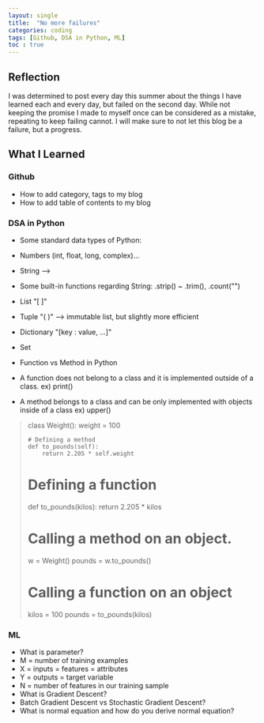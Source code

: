 ```yaml
---
layout: single
title:  "No more failures"
categories: coding
tags: [Github, DSA in Python, ML]
toc : true
---
```

## Reflection
I was determined to post every day this summer about the things I have learned each and every day, but failed on the second day. While not keeping the promise I made to myself once can be considered as a mistake, repeating to keep failing cannot. I will make sure to not let this blog be a failure, but a  progress.

## What I Learned

### Github

* How to add category, tags to my blog
* How to add table of contents to my blog

### DSA in Python

* Some standard data types of Python:
*   Numbers (int, float, long, complex)...
*   String --> 
*   Some built-in functions regarding String: .strip() ~ .trim(), .count("")
*   List "[ ]"
*   Tuple "( )" --> immutable list, but slightly more efficient
*   Dictionary "[key : value, ...]"
*   Set

* Function vs Method in Python
* A function does not belong to a class and it is implemented outside of a class. ex) print()
* A method belongs to a class and can be only implemented with objects inside of a class ex) upper()

> class Weight():
>     weight = 100
>
>     # Defining a method
>     def to_pounds(self):
>         return 2.205 * self.weight
>
> # Defining a function
> def to_pounds(kilos):
>     return 2.205 * kilos
>
> # Calling a method on an object.
> w = Weight()
> pounds = w.to_pounds()
>
> # Calling a function on an object
> kilos = 100
> pounds = to_pounds(kilos)

### ML

* What is parameter?
* M = number of training examples
* X = inputs = features = attributes
* Y = outputs = target variable
* N = number of features in our training sample
* What is Gradient Descent?
* Batch Gradient Descent vs Stochastic Gradient Descent?
* What is normal equation and how do you derive normal equation?



